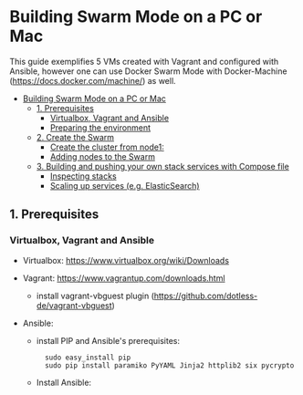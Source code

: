 # Building Swarm Mode on a PC or Mac

This guide exemplifies 5 VMs created with Vagrant and configured with Ansible, however one can use Docker Swarm Mode with Docker-Machine (https://docs.docker.com/machine/) as well.

<!-- TOC START min:1 max:3 link:true update:true -->
- [Building Swarm Mode on a PC or Mac](#building-swarm-mode-on-a-pc-or-mac)
  - [1. Prerequisites](#1-prerequisites)
    - [Virtualbox, Vagrant and Ansible](#virtualbox-vagrant-and-ansible)
    - [Preparing the environment](#preparing-the-environment)
  - [2. Create the Swarm](#2-create-the-swarm)
    - [Create the cluster from node1:](#create-the-cluster-from-node1)
    - [Adding nodes to the Swarm](#adding-nodes-to-the-swarm)
  - [3. Building and pushing your own stack services with Compose file](#3-building-and-pushing-your-own-stack-services-with-compose-file)
    - [Inspecting stacks](#inspecting-stacks)
    - [Scaling up services (e.g. ElasticSearch)](#scaling-up-services-eg-elasticsearch)

<!-- TOC END -->

## 1. Prerequisites

### Virtualbox, Vagrant and Ansible

- Virtualbox: https://www.virtualbox.org/wiki/Downloads

- Vagrant: https://www.vagrantup.com/downloads.html
  - install vagrant-vbguest plugin (https://github.com/dotless-de/vagrant-vbguest)

- Ansible:
  - install PIP and Ansible's prerequisites:
    ```shell
      sudo easy_install pip
      sudo pip install paramiko PyYAML Jinja2 httplib2 six pycrypto
    ```

  - Install Ansible:
    ```shell
    sudo pip install ansible
    ```

  - source the setup script to make Ansible available on this terminal session:
    ```shell
    source path/to/your-ansible-clone/hacking/env-setup
    ```

  - the last step needs to be repeated every time new terminal session is open
    and want to use any Ansible command (but you'll probably only need to run
    it once).


### Preparing the environment

Download the Vagrant, Ansible, and SSH config files from
https://github.com/ATTX-project/platform-deployment/tree/feature-swarm-mode/swarm-mode.

Run the following commands:
```shell
vagrant up
chmod 600 private-key
ansible-playbook provisioning.yml
```
Now you should be able to ssh on `node1` using:
```shell
ssh vagrant@10.10.10.10 -i private-key
```
These are the default IP addresses for the nodes:
```shell
    10.10.10.10 node1
    10.10.10.20 node2
    10.10.10.30 node3
    10.10.10.40 node4
    10.10.10.50 node5
```

## 2. Create the Swarm
Reference: https://docs.docker.com/engine/swarm/swarm-tutorial/

The cluster is initialised with docker `swarm init`,  executed on a first, seed node.

DO NOT execute docker swarm init on multiple nodes (possibility of multiple disjoint clusters).

### Create the cluster from node1:

```shell
docker swarm init
```

Checking that Swarm mode is enabled

Run the docker info command:
```shell
docker info
```

The output should include:
```shell
Swarm: active
NodeID: 8jud7o8dax3zxbags3f8yox4b
Is Manager: true
ClusterID: 2vcw2oa9rjps3a24m91xhvv0c
...
```
When running in Swarm mode, each node advertises its address to the others (i.e. it tells them "you can contact me on 10.1.2.3:2377"). If the node has only one IP address (other than 127.0.0.1) it is used automatically, otherwise, you must specify which one to use
(Docker refuses to pick one randomly)

- You can also specify an IP address or an interface name, and also a port number
(otherwise, the default port 2377 will be used)

Example:
```shell
docker swarm init --advertise-addr eth1
```

### Adding nodes to the Swarm

Show the worker token again:

```shell
docker swarm join-token worker
```

Switch to node2 and copy-paste the `docker swarm join ...` command with the token output that was displayed just before.

Switch back to node1 and display the cluster information (node1 is a manager):

```shell
docker node ls
```

The output should be similar to the following:

```shell
ID             HOSTNAME  STATUS  AVAILABILITY  MANAGER STATUS
8jud...ox4b *  node1     Ready   Active        Leader
ehb0...4fvx    node2     Ready   Active
```

To add more managers, display the manager token with `docker swarm join-token manager` from any manager node (e.g. node1), and copy-paste the output command to your desired node.

To add more workers, display the manager token with `docker swarm join-token worker` from any manager node (e.g. node1), and copy-paste the output command to your desired node


## 3. Building and pushing your own stack services with Compose file

Docker Compose can be directly used by a Swarm cluster through `docker stack ...` commands (New in Docker Engine 1.13), but it requires docker-compose YML version 3.

For example:

```shell
docker stack deploy my_stack --compose-file my_stack_file.yml
```

### Inspecting stacks

`docker stack ps` shows the detailed state of all services of a stack, for example:

```shell
docker stack ps my_stack
```

Confirm that we get the same output with the following command:

```shell
docker service ps my_stack_mystack
```

### Scaling up services (e.g. ElasticSearch)

Create an ElasticSearch service and scale it up with the `replicas`

```shell
docker service create --name ES --publish 9200:9200 --replicas 7 \
     elasticsearch:2
```

Monitor your new ElasticSearch service:

```shell
watch docker service ps search
```
